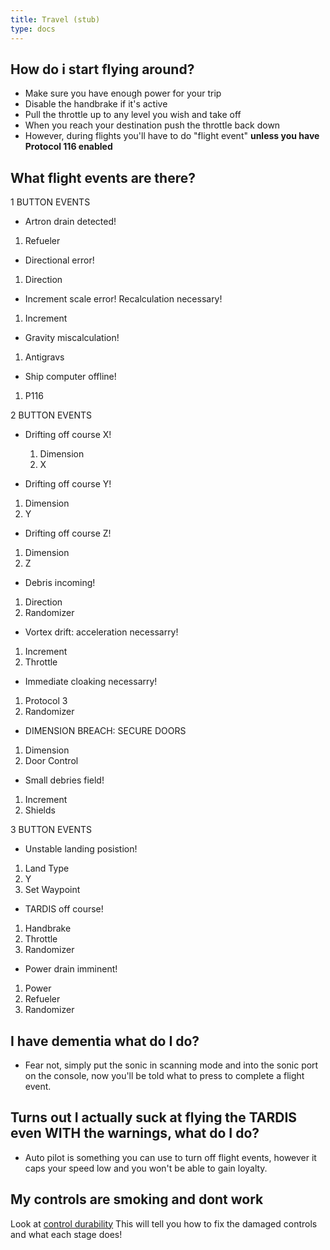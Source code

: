 ```yaml
---
title: Travel (stub)
type: docs
---
```


## How do i start flying around?

* Make sure you have enough power for your trip
* Disable the handbrake if it's active
* Pull the throttle up to any level you wish and take off
* When you reach your destination push the throttle back down
* However, during flights you'll have to do "flight event" **unless you have Protocol 116 enabled**


## What flight events are there?

1 BUTTON EVENTS

* Artron drain detected!
1. Refueler
   
* Directional error!
1. Direction
   
* Increment scale error! Recalculation necessary!
1. Increment
   
* Gravity miscalculation!
1. Antigravs
   
* Ship computer offline!
1. P116

2 BUTTON EVENTS

* Drifting off course X!
  1. Dimension
  2. X
     
* Drifting off course Y!
1. Dimension
2. Y
   
* Drifting off course Z!
1. Dimension
2. Z
   
* Debris incoming!
1. Direction
2. Randomizer
   
* Vortex drift: acceleration necessarry!
1. Increment
2. Throttle
   
* Immediate cloaking necessarry!
1. Protocol 3
2. Randomizer
   
* DIMENSION BREACH: SECURE DOORS
1. Dimension
2. Door Control
   
* Small debries field!
1. Increment
2.  Shields

3 BUTTON EVENTS

* Unstable landing posistion!
1. Land Type
2. Y
3. Set Waypoint

* TARDIS off course!
1. Handbrake
2. Throttle
3. Randomizer

* Power drain imminent!
1. Power
2. Refueler
3. Randomizer

## I have dementia what do I do?

* Fear not, simply put the sonic in scanning mode and into the sonic port on the console, now you'll be told what to press to complete a flight event.

## Turns out I actually suck at flying the TARDIS even WITH the warnings, what do I do?

* Auto pilot is something you can use to turn off flight events, however it caps your speed low and you won't be able to gain loyalty.


## My controls are smoking and dont work

Look at [control durability](https://amblelabs.github.io/ait-wiki/mechanics/tardis/control_durability/) This will tell you how to fix the damaged controls and what each stage does!